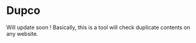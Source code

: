 # Dupco

Will update soon ! Basically, this is a tool will check duplicate contents on any website.

